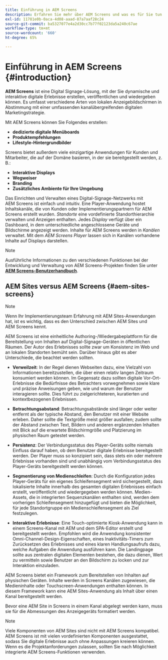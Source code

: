 ```yaml
---
title: Einführung in AEM Screens
description: Erfahren Sie mehr über AEM Screens und was es für Sie tun kann.
exl-id: 11781e0b-0aca-4d08-aaad-87a7aaf28c24
source-git-commit: ba5327077e4a2d30cc7b77f02123da5a240c67ae
workflow-type: tm+mt
source-wordcount: '660'
ht-degree: 65%

---
```


# Einführung in AEM Screens {#introduction}

**AEM Screens** ist eine Digital Signage-Lösung, mit der Sie dynamische und interaktive digitale Erlebnisse erstellen, veröffentlichen und wiedergeben können. Es umfasst verschiedene Arten von lokalen Anzeigebildschirmen in Abstimmung mit einer umfassenden kanalübergreifenden digitalen Marketingstrategie.

Mit AEM Screens können Sie Folgendes erstellen:

* **dedizierte digitale Menüboards**
* **Produktempfehlungen**
* **Lifestyle-Hintergrundbilder**

Screens bietet außerdem viele einzigartige Anwendungen für Kunden und Mitarbeiter, die auf der Domäne basieren, in der sie bereitgestellt werden, z. B.:

* **Interaktive Displays**
* **Wegweiser**
* **Branding**
* **Zusätzliches Ambiente für Ihre Umgebung**

Das Einrichten und Verwalten eines Digital-Signage-Netzwerks mit AEM Screens ist einfach und intuitiv. Eine Player-Anwendung hostet Inhaltskanäle, die von Kunden oder Implementierungspartnern für AEM Screens erstellt wurden. *Standorte* eine vordefinierte Standorthierarchie verwalten und Anzeigen enthalten. Jedes *Display* verfügt über ein Dashboard, in dem unterschiedliche angeschlossene Geräte und Bildschirme angezeigt werden. Inhalte für AEM Screens werden in *Kanälen* verwaltet. Mit dem *AEM Screens Player* lassen sich in Kanälen vorhandene Inhalte auf Displays darstellen.



>[!NOTE]
>
>Ausführliche Informationen zu den verschiedenen Funktionen bei der Entwicklung und Verwaltung von AEM Screens-Projekten finden Sie unter **[AEM Screens-Benutzerhandbuch](https://experienceleague.adobe.com/en/docs/experience-manager-screens/user-guide/aem-screens-introduction)**.

## AEM Sites versus AEM Screens {#aem-sites-screens}

>[!NOTE]
>
>Wenn Ihr Implementierungsteam Erfahrung mit AEM Sites-Anwendungen hat, ist es wichtig, dass es den Unterschied zwischen AEM Sites und AEM Screens kennt.

AEM Screens ist eine einheitliche Authoring-/Wiedergabeplattform für die Bereitstellung von Inhalten auf Digital-Signage-Geräten in öffentlichen Räumen. Der Autor des Erlebnisses sollte zwar um Konsistenz im Web und an lokalen Standorten bemüht sein. Darüber hinaus gibt es aber Unterschiede, die beachtet werden sollten.

* **Verweilzeit**: In der Regel dienen Webseiten dazu, eine Vielzahl von Informationen bereitzustellen, die über einen relativ langen Zeitraum konsumiert werden können. Im Gegensatz dazu sollten digitale Vor-Ort-Erlebnisse die Bedürfnisse des Betrachters vorwegnehmen sowie klare und präzise Anweisungen geben, wie und warum der Benutzer interagieren sollte. Dies führt zu zielgerichteteren, kuratierten und kontextbezogenen Erlebnissen.

* **Betrachtungsabstand**: Betrachtungsabstände sind länger oder weiter entfernt als der typische Abstand, den Benutzer mit einer Website erleben. Daher sollte die Textgröße meist größer ausfallen; zudem sollte der Abstand zwischen Text, Bildern und anderen ergänzenden Inhalten mit Blick auf die erwartete Bildschirmgröße und Platzierung im physischen Raum getestet werden.

* **Persistenz**: Der Verbindungsstatus des Player-Geräts sollte niemals Einfluss darauf haben, ob dem Benutzer digitale Erlebnisse bereitgestellt werden. Der Player muss so konzipiert sein, dass stets ein oder mehrere Erlebnisse vorhanden sind und unabhängig vom Verbindungsstatus des Player-Geräts bereitgestellt werden können.

* **Segmentierung von Medienschleifen**: Durch die Konfiguration jedes Player-Geräts für ein eigenes Schleifensegment wird sichergestellt, dass lokalisierte Inhalte innerhalb des gesamten digitalen Erlebnisses einfach erstellt, veröffentlicht und wiedergegeben werden können. Medien-Assets, die in integrierten Sequenzkanälen enthalten sind, werden dem vorherigen Schleifensegment hinzugefügt und bieten die Möglichkeit, für jede Standortgruppe ein Medienschleifensegment als Ziel festzulegen.

* **Interaktive Erlebnisse**: Eine Touch-optimierte Kiosk-Anwendung kann in einem Screens-Kanal mit AEM und dem SPA-Editor erstellt und bereitgestellt werden. Empfohlen wird die Anwendung konsistenter Omni-Channel-Design-Eigenschaften, eines Inaktivitäts-Timers zum Zurücksetzen des Erlebnisses und eines klaren Handlungsaufrufs dazu, welche Aufgaben die Anwendung ausführen kann. Die Landingpage sollte aus zentralen digitalen Elementen bestehen, die dazu dienen, Wert zu vermitteln sowie Benutzer an den Bildschirm zu locken und zur Interaktion einzuladen.

AEM Screens bietet ein Framework zum Bereitstellen von Inhalten auf physischen Geräten. Inhalte werden in Screens Kanälen zugewiesen, die Medieninhalte oder Touchscreen-Anwendungen enthalten können. In diesem Framework kann eine AEM Sites-Anwendung als Inhalt über einen Kanal bereitgestellt werden.

Bevor eine AEM Site in Screens in einem Kanal abgelegt werden kann, muss sie für die Abmessungen des Anzeigegeräts formatiert werden.

>[!NOTE]
>Viele Komponenten von AEM Sites sind nicht mit AEM Screens kompatibel. AEM Screens ist mit vielen vordefinierten Komponenten ausgestattet, sodass Sie digitale Erlebnisse auch ohne Anpassungen kreieren können. Wenn es die Projektanforderungen zulassen, sollten Sie nach Möglichkeit integrierte AEM Screens-Funktionen verwenden.
